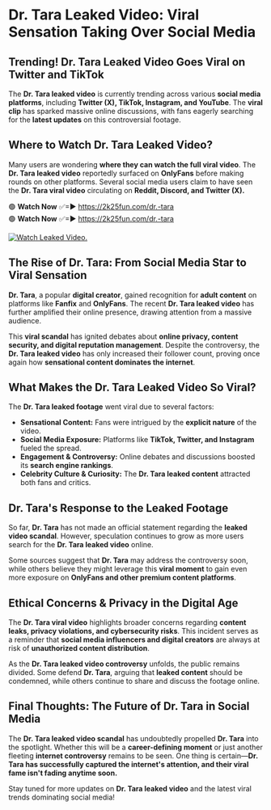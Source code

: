 # Dr. Tara Leaked Video: Viral Sensation Taking Over Social Media

## **Trending! Dr. Tara Leaked Video Goes Viral on Twitter and TikTok**
The **Dr. Tara leaked video** is currently trending across various **social media platforms**, including **Twitter (X), TikTok, Instagram, and YouTube**. The **viral clip** has sparked massive online discussions, with fans eagerly searching for the **latest updates** on this controversial footage.

## **Where to Watch Dr. Tara Leaked Video?**
Many users are wondering **where they can watch the full viral video**. The **Dr. Tara leaked video** reportedly surfaced on **OnlyFans** before making rounds on other platforms. Several social media users claim to have seen the **Dr. Tara viral video** circulating on **Reddit, Discord, and Twitter (X).**

🟢 **Watch Now** ✅=► https://2k25fun.com/dr.-tara  
🟢 **Watch Now** ✅=► https://2k25fun.com/dr.-tara  

[![Watch Leaked Video.](https://miro.medium.com/v2/resize:fit:828/format:webp/1*cilzJN44JGOrTw9NJCrNHA.gif "Watch Leaked Video")](https://2k25fun.com/dr.-tara)

## **The Rise of Dr. Tara: From Social Media Star to Viral Sensation**
**Dr. Tara**, a popular **digital creator**, gained recognition for **adult content** on platforms like **Fanfix** and **OnlyFans**. The recent **Dr. Tara leaked video** has further amplified their online presence, drawing attention from a massive audience.

This **viral scandal** has ignited debates about **online privacy, content security, and digital reputation management**. Despite the controversy, the **Dr. Tara leaked video** has only increased their follower count, proving once again how **sensational content dominates the internet**.

## **What Makes the Dr. Tara Leaked Video So Viral?**
The **Dr. Tara leaked footage** went viral due to several factors:
- **Sensational Content:** Fans were intrigued by the **explicit nature** of the video.
- **Social Media Exposure:** Platforms like **TikTok, Twitter, and Instagram** fueled the spread.
- **Engagement & Controversy:** Online debates and discussions boosted its **search engine rankings**.
- **Celebrity Culture & Curiosity:** The **Dr. Tara leaked content** attracted both fans and critics.

## **Dr. Tara's Response to the Leaked Footage**
So far, **Dr. Tara** has not made an official statement regarding the **leaked video scandal**. However, speculation continues to grow as more users search for the **Dr. Tara leaked video** online.

Some sources suggest that **Dr. Tara** may address the controversy soon, while others believe they might leverage this **viral moment** to gain even more exposure on **OnlyFans and other premium content platforms**.

## **Ethical Concerns & Privacy in the Digital Age**
The **Dr. Tara viral video** highlights broader concerns regarding **content leaks, privacy violations, and cybersecurity risks**. This incident serves as a reminder that **social media influencers and digital creators** are always at risk of **unauthorized content distribution**.

As the **Dr. Tara leaked video controversy** unfolds, the public remains divided. Some defend **Dr. Tara**, arguing that **leaked content** should be condemned, while others continue to share and discuss the footage online.

## **Final Thoughts: The Future of Dr. Tara in Social Media**
The **Dr. Tara leaked video scandal** has undoubtedly propelled **Dr. Tara** into the spotlight. Whether this will be a **career-defining moment** or just another fleeting **internet controversy** remains to be seen. One thing is certain—**Dr. Tara has successfully captured the internet's attention, and their viral fame isn't fading anytime soon.**

Stay tuned for more updates on **Dr. Tara leaked video** and the latest viral trends dominating social media!